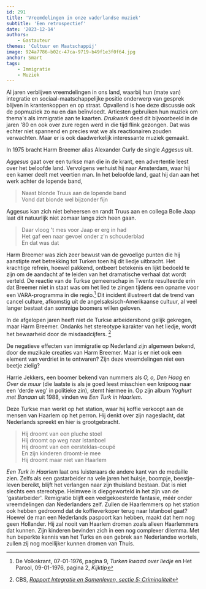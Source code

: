 ```yaml
---
id: 291
title: 'Vreemdelingen in onze vaderlandse muziek'
subtitle: 'Een retrospectief'
date: '2023-12-14'
authors:
    - Gastauteur
themes: 'Cultuur en Maatschappij'
image: 924a7786-b02c-47ca-9719-b49f1e3f0f64.jpg
anchor: Smart
tags:
    - Immigratie
    - Muziek
---
```


Al jaren verblijven vreemdelingen in ons land, waarbij hun (mate van) integratie en sociaal-maatschappelijke positie onderwerp van gesprek blijven in krantenkoppen en op straat. Opvallend is hoe deze discussie ook de popmuziek zo nu en dan beïnvloedt. Artiesten gebruiken hun muziek om thema's als immigratie aan te kaarten. *Drukwerk* deed dit bijvoorbeeld in de jaren '80 en ook over zure regen werd in die tijd flink gezongen. Dat was echter niet spannend en precies wat we als reactionairen zouden verwachten. Maar er is  ook daadwerkelijk interessante muziek gemaakt.

In 1975 bracht Harm Breemer alias Alexander Curly de single *Aggesus* uit. 

*Aggesus* gaat over een turkse man die in de krant, een advertentie leest over het beloofde land. Vervolgens verhuist hij naar Amsterdam, waar hij een kamer deelt met veertien man.
In het beloofde land, gaat hij dan aan het werk achter de lopende band, 

>Naast blonde Truus aan de lopende band<br>
Vond dat blonde wel bijzonder fijn

Aggesus kan zich niet beheersen en randt Truus aan en collega Bolle Jaap laat dit natuurlijk niet zomaar langs zich heen gaan.

>Daar vloog 't mes voor Jaap er erg in had<br>
Het gaf een naar gevoel onder z'n schouderblad<br>
En dat was dat

Harm Breemer was zich zeer bewust van de gevoelige punten die hij aanstipte met betrekking tot Turken toen hij dit liedje uitbracht. Het krachtige refrein, hoewel pakkend, ontbeert betekenis en lijkt bedoeld te zijn om de aandacht af te leiden van het dramatische verhaal dat wordt verteld. De reactie van de Turkse gemeenschap in Twente resulteerde erin dat Breemer niet in staat was om het lied te zingen tijdens een opname voor een VARA-programma in die regio.[^1] Dit incident illustreert dat de trend van cancel culture, afkomstig uit de angelsaksisch-Amerikaanse cultuur, al veel langer bestaat dan sommige boomers willen geloven.

In de afgelopen jaren heeft niet de Turkse arbeidersbond gelijk gekregen, maar Harm Breemer. Ondanks het stereotype karakter van het liedje, wordt het bewaarheid door de misdaadcijfers. [^2]

De negatieve effecten van immigratie op Nederland zijn algemeen bekend, door de muzikale creaties van Harm Breemer. Maar is er niet ook een element van verdriet in te ontwaren? Zijn deze vreemdelingen niet een beetje zielig? 

Harrie Jekkers, een boomer bekend van nummers als *O, o, Den Haag* en *Over de muur* (die laatste is als je goed leest misschien een knipoog naar een 'derde weg' in politieke zin), stemt hiermee in. Op zijn album *Yoghurt met Banaan* uit 1988, vinden we *Een Turk in Haarlem*.

Deze Turkse man werkt op het station, waar hij koffie verkoopt aan de mensen van Haarlem op het perron. Hij denkt over zijn nageslacht, dat Nederlands spreekt en hier is grootgebracht. 

>Hij droomt van een pluche stoel<br>
Hij droomt op weg naar Istanboel<br>
Hij droomt van een eersteklas-coupé<br>
En zijn kinderen droomt-ie mee<br>
Hij droomt maar niet van Haarlem

*Een Turk in Haarlem* laat ons luisteraars de andere kant van de medaille zien.
Zelfs als een gastarbeider na vele jaren het huisje, boompje, beestje-leven bereikt, blijft het verlangen naar zijn thuisland bestaan. Dat is niet slechts een stereotype. Heimwee is diepgeworteld in het zijn van de 'gastarbeider'. Remigratie blijft een veelgekoesterde fantasie, méér onder vreemdelingen dan Nederlanders zelf. Zullen de Haarlemmers op het station ook hebben gedroomd dat de koffieverkoper terug naar Istanboel gaat? Hoewel de man een Nederlands paspoort kan hebben, maakt dat hem nog geen Hollander. Hij zal nooit van Haarlem dromen zoals alleen Haarlemmers dat kunnen. Zijn kinderen bevinden zich in een nog complexer dilemma. Met hun beperkte kennis van het Turks en een gebrek aan Nederlandse wortels, zullen zij nog moeilijker kunnen dromen van Thuis.


[^1]: De Volkskrant, 07-01-1976, pagina 9, *Turken kwaad over liedje* en Het Parool, 09-01-1976, pagina 2, *Kijktip*

[^2]: CBS, *[Rapport Integratie en Samenleven, sectie 5: Criminaliteit]( https://longreads.cbs.nl/integratie-en-samenleven-2022/criminaliteit/)*
